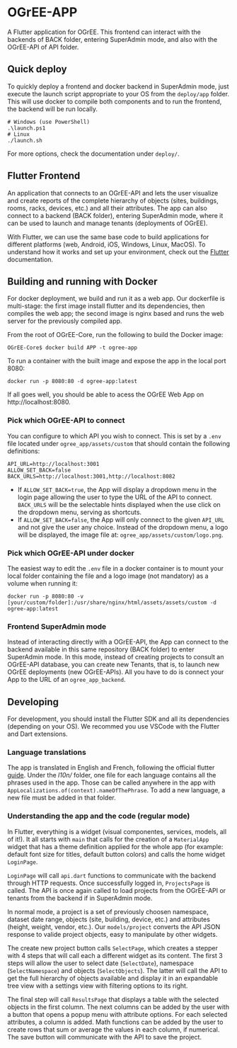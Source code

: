# OGrEE-APP
A Flutter application for OGrEE. This frontend can interact with the backends of BACK folder, entering SuperAdmin mode, and also with the OGrEE-API of API folder.

## Quick deploy
To quickly deploy a frontend and docker backend in SuperAdmin mode, just execute the launch script appropriate to your OS from the `deploy/app` folder. This will use docker to compile both components and to run the frontend, the backend will be run locally. 
```console
# Windows (use PowerShell)
.\launch.ps1
# Linux 
./launch.sh
```
For more options, check the documentation under `deploy/`.

## Flutter Frontend

An application that connects to an OGrEE-API and lets the user visualize and create reports of the complete hierarchy of objects (sites, buildings, rooms, racks, devices, etc.) and all their attributes. The app can also connect to a backend (BACK folder), entering SuperAdmin mode, where it can be used to launch and manage tenants (deployments of OGrEE).

With Flutter, we can use the same base code to build applications for different platforms (web, Android, iOS, Windows, Linux, MacOS). To understand how it works and set up your environment, check out the [Flutter](https://docs.flutter.dev/get-started/install) documentation.  

## Building and running with Docker
For docker deployment, we build and run it as a web app.
Our dockerfile is multi-stage: the first image install flutter and its dependencies, then compiles the web app; the second image is nginx based and runs the web server for the previously compiled app.

From the root of OGrEE-Core, run the following to build the Docker image:
```console
OGrEE-Core$ docker build APP -t ogree-app
```

To run a container with the built image and expose the app in the local port 8080:
```console
docker run -p 8080:80 -d ogree-app:latest
```

If all goes well, you should be able to acess the OGrEE Web App on http://localhost:8080.

### Pick which OGrEE-API to connect
You can configure to which API you wish to connect. This is set by a `.env` file located under `ogree_app/assets/custom` that should contain the following definitions:
```
API_URL=http://localhost:3001
ALLOW_SET_BACK=false
BACK_URLS=http://localhost:3001,http://localhost:8082
```

- If `ALLOW_SET_BACK=true`, the App will display a dropdown menu in the login page allowing the user to type the URL of the API to connect. `BACK_URLS` will be the selectable hints displayed when the use click on the dropdown menu, serving as shortcuts.
- If `ALLOW_SET_BACK=false`, the App will only connect to the given `API_URL` and not give the user any choice. Instead of the dropdown menu, a logo will be displayed, the image file at: `ogree_app/assets/custom/logo.png`.

### Pick which OGrEE-API under docker
The easiest way to edit the `.env` file in a docker container is to mount your local folder containing the file and a logo image (not mandatory) as a volume when running it:
```
docker run -p 8080:80 -v [your/custom/folder]:/usr/share/nginx/html/assets/assets/custom -d ogree-app:latest
```

### Frontend SuperAdmin mode
Instead of interacting directly with a OGrEE-API, the App can connect to the backend available in this same repository (BACK folder) to enter SuperAdmin mode. In this mode, instead of creating projects to consult an OGrEE-API database, you can create new Tenants, that is, to launch new OGrEE deployments (new OGrEE-APIs). All you have to do is connect your App to the URL of an `ogree_app_backend`. 

## Developing
For development, you should install the Flutter SDK and all its dependencies (depending on your OS). We recommed you use VSCode with the Flutter and Dart extensions. 

### Language translations

The app is translated in English and French, following the official flutter [guide](https://docs.flutter.dev/development/accessibility-and-localization/internationalization). Under the *l10n/* folder, one file for each language contains all the phrases used in the app. Those can be called anywhere in the app with `AppLocalizations.of(context).nameOfThePhrase`. To add a new language, a new file must be added in that folder. 

### Understanding the app and the code (regular mode)

In Flutter, everything is a widget (visual componentes, services, models, all of it!). It all starts with `main` that calls for the creation of a `MaterialApp` widget that has a theme definition applied for the whole app (for example: default font size for titles, default button colors) and calls the home widget `LoginPage`.

`LoginPage` will call `api.dart` functions to communicate with the backend through HTTP requests. Once successfully logged in, `ProjectsPage` is called. The API is once again called to load projects from the OGrEE-API or tenants from the backend if in SuperAdmin mode. 

In normal mode, a project is a set of previously choosen namespace, dataset date range, objects (site, building, device, etc.) and attributes (height, weight, vendor, etc.).  Our `models/project` converts the API JSON response to valide project objects, easy to manipulate by other widgets.

The create new project button calls `SelectPage`, which creates a stepper with 4 steps that will call each a different widget as its content. The first 3 steps will allow the user to select date (`SelectDate`), namespace (`SelectNamespace`) and objects (`SelectObjects`). The latter will call the API to get the full hierarchy of objects available and display it in an expandable tree view with a settings view with filtering options to its right. 

The final step will call `ResultsPage` that displays a table with the selected objects in the first column. The next columns can be added by the user with a button that opens a popup menu with attribute options. For each selected attributes, a column is added. Math functions can be added by the user to create rows that sum or average the values in each column, if numerical. The save button will communicate with the API to save the project.

